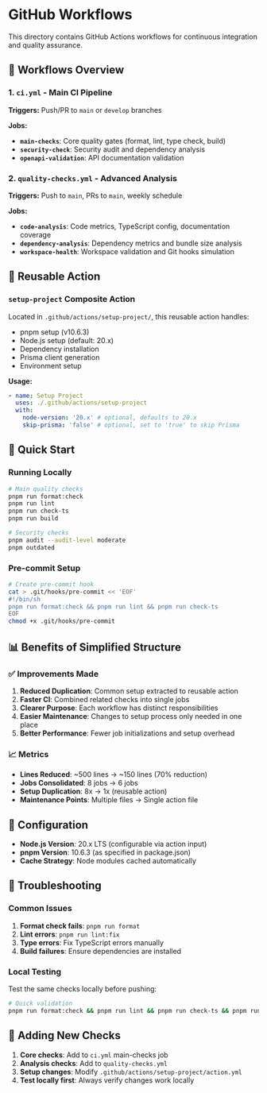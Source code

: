# GitHub Workflows

This directory contains GitHub Actions workflows for continuous integration and quality assurance.

## 🔄 Workflows Overview

### 1. `ci.yml` - Main CI Pipeline

**Triggers:** Push/PR to `main` or `develop` branches

**Jobs:**

- **`main-checks`**: Core quality gates (format, lint, type check, build)
- **`security-check`**: Security audit and dependency analysis
- **`openapi-validation`**: API documentation validation

### 2. `quality-checks.yml` - Advanced Analysis

**Triggers:** Push to `main`, PRs to `main`, weekly schedule

**Jobs:**

- **`code-analysis`**: Code metrics, TypeScript config, documentation coverage
- **`dependency-analysis`**: Dependency metrics and bundle size analysis
- **`workspace-health`**: Workspace validation and Git hooks simulation

## 🔧 Reusable Action

### `setup-project` Composite Action

Located in `.github/actions/setup-project/`, this reusable action handles:

- pnpm setup (v10.6.3)
- Node.js setup (default: 20.x)
- Dependency installation
- Prisma client generation
- Environment setup

**Usage:**

```yaml
- name: Setup Project
  uses: ./.github/actions/setup-project
  with:
    node-version: '20.x' # optional, defaults to 20.x
    skip-prisma: 'false' # optional, set to 'true' to skip Prisma
```

## 🚀 Quick Start

### Running Locally

```bash
# Main quality checks
pnpm run format:check
pnpm run lint
pnpm run check-ts
pnpm run build

# Security checks
pnpm audit --audit-level moderate
pnpm outdated
```

### Pre-commit Setup

```bash
# Create pre-commit hook
cat > .git/hooks/pre-commit << 'EOF'
#!/bin/sh
pnpm run format:check && pnpm run lint && pnpm run check-ts
EOF
chmod +x .git/hooks/pre-commit
```

## 📊 Benefits of Simplified Structure

### ✅ Improvements Made

1. **Reduced Duplication**: Common setup extracted to reusable action
2. **Faster CI**: Combined related checks into single jobs
3. **Clearer Purpose**: Each workflow has distinct responsibilities
4. **Easier Maintenance**: Changes to setup process only needed in one place
5. **Better Performance**: Fewer job initializations and setup overhead

### 📈 Metrics

- **Lines Reduced**: ~500 lines → ~150 lines (70% reduction)
- **Jobs Consolidated**: 8 jobs → 6 jobs
- **Setup Duplication**: 8x → 1x (reusable action)
- **Maintenance Points**: Multiple files → Single action file

## 🔧 Configuration

- **Node.js Version**: 20.x LTS (configurable via action input)
- **pnpm Version**: 10.6.3 (as specified in package.json)
- **Cache Strategy**: Node modules cached automatically

## 🐛 Troubleshooting

### Common Issues

1. **Format check fails**: `pnpm run format`
2. **Lint errors**: `pnpm run lint:fix`
3. **Type errors**: Fix TypeScript errors manually
4. **Build failures**: Ensure dependencies are installed

### Local Testing

Test the same checks locally before pushing:

```bash
# Quick validation
pnpm run format:check && pnpm run lint && pnpm run check-ts && pnpm run build
```

## 📝 Adding New Checks

1. **Core checks**: Add to `ci.yml` main-checks job
2. **Analysis checks**: Add to `quality-checks.yml`
3. **Setup changes**: Modify `.github/actions/setup-project/action.yml`
4. **Test locally first**: Always verify changes work locally
